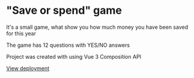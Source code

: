 # "Save or spend" game

It's a small game, what show you how much money you have been saved for this year

The game has 12 questions with YES/NO answers

Project was created with using Vue 3 Composition API

[View deployment](https://viktoriya200.github.io/game-app/)

